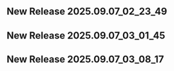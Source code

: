 ## New Release 2025.09.07_02_23_49
## New Release 2025.09.07_03_01_45
## New Release 2025.09.07_03_08_17
